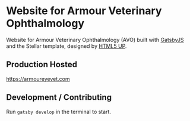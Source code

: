# Website for Armour Veterinary Ophthalmology
Website for Armour Veterinary Ophthalmology (AVO) built with [GatsbyJS](https://www.gatsbyjs.org/) and the Stellar template, designed by [HTML5 UP](https://html5up.net/stellar).

## Production Hosted

https://armoureyevet.com

## Development / Contributing

Run `gatsby develop` in the terminal to start.